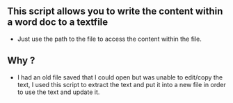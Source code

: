 ## This script allows you to write the content within a word doc to a textfile

- Just use the path to the file to access the content within the file.

## Why ?

- I had an old file saved that I could open but was unable to edit/copy the text, I used this script to extract the text and put it into a new file in order to use the text and update it.
